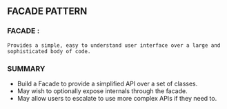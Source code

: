 ## FACADE PATTERN

### FACADE :
    Provides a simple, easy to understand user interface over a large and sophisticated body of code.

### SUMMARY

- Build a Facade to provide a simplified API over a set of classes. 
- May wish to optionally expose internals through the facade.
- May allow users to escalate to use more complex APIs if they need to.
